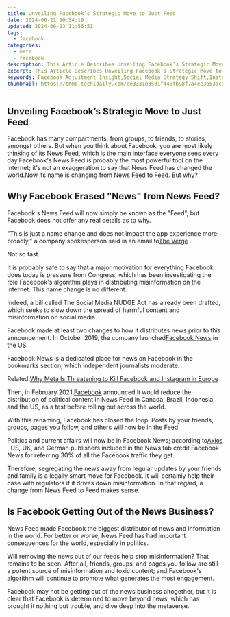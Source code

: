 ```yaml
---
title: Unveiling Facebook’s Strategic Move to Just Feed
date: 2024-06-21 10:34:19
updated: 2024-06-23 11:56:51
tags:
  - facebook
categories:
  - meta
  - facebook
description: This Article Describes Unveiling Facebook’s Strategic Move to Just Feed
excerpt: This Article Describes Unveiling Facebook’s Strategic Move to Just Feed
keywords: Facebook Adjustment Insight,Social Media Strategy Shift,Instagram Content Update,Feed Algorithm Change,Engagement Evolution on FB,Marketing News,Platform User Experience Revamp
thumbnail: https://thmb.techidaily.com/ee3331b3501f448fb98f7a4ee3a53ac099c1c123c857eac1255a179cf5757415.jpg
---
```


## Unveiling Facebook’s Strategic Move to Just Feed

 Facebook has many compartments, from groups, to friends, to stories, amongst others. But when you think about Facebook, you are most likely thinking of its News Feed, which is the main interface everyone sees every day.Facebook's News Feed is probably the most powerful tool on the internet; it's not an exaggeration to say that News Feed has changed the world.Now its name is changing from News Feed to Feed. But why?

## Why Facebook Erased "News" from News Feed?

 Facebook's News Feed will now simply be known as the "Feed", but Facebook does not offer any real details as to why.

 "This is just a name change and does not impact the app experience more broadly," a company spokesperson said in an email to[The Verge](https://www.theverge.com/2022/2/15/22935080/facebook-meta-news-feed-renaming-branding-political-content-misinformation?scrolla=5eb6d68b7fedc32c19ef33b4) .

Not so fast.

 It is probably safe to say that a major motivation for everything Facebook does today is pressure from Congress, which has been investigating the role Facebook's algorithm plays in distributing misinformation on the internet. This name change is no different.

 Indeed, a bill called The Social Media NUDGE Act has already been drafted, which seeks to slow down the spread of harmful content and misinformation on social media.

 Facebook made at least two changes to how it distributes news prior to this announcement. In October 2019, the company launched[Facebook News](https://about.fb.com/news/2019/10/introducing-facebook-news/) in the US.

 Facebook News is a dedicated place for news on Facebook in the bookmarks section, which independent journalists moderate.

 Related:[Why Meta Is Threatening to Kill Facebook and Instagram in Europe](https://www.makeuseof.com/why-meta-remove-facebook-instagram-europe/)

 Then, in February 2021,[Facebook](https://about.fb.com/news/2021/02/reducing-political-content-in-news-feed/) announced it would reduce the distribution of political content in News Feed in Canada, Brazil, Indonesia, and the US, as a test before rolling out across the world.

 With this renaming, Facebook has closed the loop. Posts by your friends, groups, pages you follow, and others will now be in the Feed.

 Politics and current affairs will now be in Facebook News; according to[Axios](https://www.axios.com/facebook-news-tab-traffic-378e8106-d7f8-481e-b500-e334d3beda3e.html) , US, UK, and German publishers included in the News tab credit Facebook News for referring 30% of all the Facebook traffic they get.

 Therefore, segregating the news away from regular updates by your friends and family is a legally smart move for Facebook. It will certainly help their case with regulators if it drives down misinformation. In that regard, a change from News Feed to Feed makes sense.

## Is Facebook Getting Out of the News Business?

 News Feed made Facebook the biggest distributor of news and information in the world. For better or worse, News Feed has had important consequences for the world, especially in politics.

 Will removing the news out of our feeds help stop misinformation? That remains to be seen. After all, friends, groups, and pages you follow are still a potent source of misinformation and toxic content; and Facebook's algorithm will continue to promote what generates the most engagement.

 Facebook may not be getting out of the news business altogether, but it is clear that Facebook is determined to move beyond news, which has brought it nothing but trouble, and dive deep into the metaverse.


<ins class="adsbygoogle"
     style="display:block"
     data-ad-format="autorelaxed"
     data-ad-client="ca-pub-7571918770474297"
     data-ad-slot="1223367746"></ins>



<ins class="adsbygoogle"
     style="display:block"
     data-ad-client="ca-pub-7571918770474297"
     data-ad-slot="8358498916"
     data-ad-format="auto"
     data-full-width-responsive="true"></ins>

